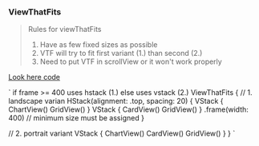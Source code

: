 ### ViewThatFits

>  Rules for viewThatFits
> 1. Have as few fixed sizes as possible
> 2. VTF will try to fit first variant (1.) than second (2.)
> 3. Need to put VTF in scrollView or it won't work properly

[Look here code](https://github.com/alexbreamdev/DesignCodeiOS16/blob/main/DesignCodeiOS16/DetailView.swift)

`
if frame >= 400 uses hstack (1.) else
uses vstack (2.)
ViewThatFits {
  // 1. landscape varian
  HStack(alignment: .top, spacing: 20) {
      VStack {
          ChartView()
          GridView()
      }
      VStack {
          CardView()
          GridView()
      }
      .frame(width: 400) // minimum size must be assigned
  }

  // 2. portrait variant
  VStack {
      ChartView()
      CardView()
      GridView()
  }
}
`
